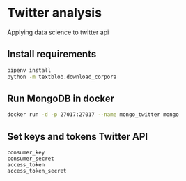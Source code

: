 # Twitter analysis
Applying data science to twitter api

## Install requirements

```bash
pipenv install
python -m textblob.download_corpora
```
## Run MongoDB in docker

```bash
docker run -d -p 27017:27017 --name mongo_twitter mongo
```

## Set keys and tokens Twitter API
```
consumer_key
consumer_secret
access_token
access_token_secret
```